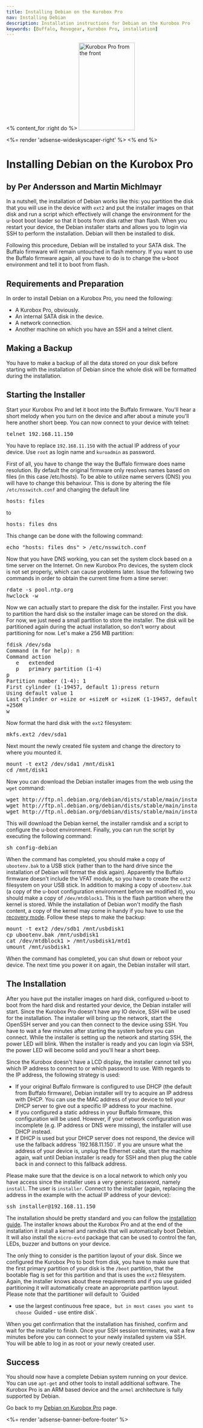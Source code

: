 ```yaml
---
title: Installing Debian on the Kurobox Pro
nav: Installing Debian
description: Installation instructions for Debian on the Kurobox Pro
keywords: [Buffalo, Revogear, Kurobox Pro, installation]
---
```


<% content_for :right do %>
<img src = "../images/r_kuroboxpro_front.jpg" class="border" alt="Kurobox Pro from the front" width="148" height="231" />

<%= render 'adsense-wideskyscaper-right' %>
<% end %>

<h1>Installing Debian on the Kurobox Pro</h1>

<h2>by Per Andersson and Martin Michlmayr</h2>

In a nutshell, the installation of Debian works like this: you partition
the disk that you will use in the device with `ext2` and put the installer
images on that disk and run a script which effectively will change the
environment for the u-boot boot loader so that it boots from disk rather
than flash.  When you restart your device, the Debian installer starts and
allows you to login via SSH to perform the installation.  Debian will then
be installed to disk.

Following this procedure, Debian will be installed to your SATA disk.  The
Buffalo firmware will remain untouched in flash memory.  If you want to use
the Buffalo firmware again, all you have to do is to change the u-boot
environment and tell it to boot from flash.

<h2>Requirements and Preparation</h2>

In order to install Debian on a Kurobox Pro, you need the following:

<ul>

<li>A Kurobox Pro, obviously.</li>

<li>An internal SATA disk in the device.</li>

<li>A network connection.</li>

<li>Another machine on which you have an SSH and a telnet client.</li>

</ul>

<h2>Making a Backup</h2>

You have to make a backup of all the data stored on your disk before
starting with the installation of Debian since the whole disk will be
formatted during the installation.

<h2>Starting the Installer</h2>

Start your Kurobox Pro and let it boot into the Buffalo firmware.  You'll
hear a short melody when you turn on the device and after about a minute
you'll here another short beep.  You can now connect to your device with
telnet:

<div class="code">
<pre>
telnet <span class="input">192.168.11.150</span>
</pre>
</div>

You have to replace `192.168.11.150` with the actual IP address of your
device.  Use `root` as login name and `kuroadmin` as password.

First of all, you have to change the way the Buffalo firmware does name
resolution.  By default the original firmware only resolves names based on
files (in this case /etc/hosts).  To be able to utilize name servers (DNS)
you will have to change this behaviour.  This is done by altering the file
`/etc/nsswitch.conf` and changing the default line

<div class="code">
<pre>
hosts: files
</pre>
</div>

to

<div class="code">
<pre>
hosts: files dns
</pre>
</div>

This change can be done with the following command:

<div class="code">
<pre>
echo "hosts: files dns" &gt; /etc/nsswitch.conf
</pre>
</div>

Now that you have DNS working, you can set the system clock based on a time
server on the Internet.  On new Kurobox Pro devices, the system clock is
not set properly, which can cause problems later.  Issue the following two
commands in order to obtain the current time from a time server:

<div class="code">
<pre>
rdate -s pool.ntp.org
hwclock -w
</pre>
</div>

Now we can actually start to prepare the disk for the installer.  First you
have to partition the hard disk so the installer image can be stored on the
disk.  For now, we just need a small partition to store the installer.  The
disk will be partitioned again during the actual installation, so don't
worry about partitioning for now.  Let's make a 256 MB partition:

<div class="code">
<pre>
<span class="input">fdisk /dev/sda</span>
Command (m for help): <span class="input">n</span>
Command action
   e   extended
   p   primary partition (1-4)
<span class="input">p</span>
Partition number (1-4): <span class="input">1</span>
First cylinder (1-19457, default 1):<span class="input">press return</span>
Using default value 1
Last cylinder or +size or +sizeM or +sizeK (1-19457, default 19457):
<span class="input">+256M</span>
<span class="input">w</span>
</pre>
</div>

Now format the hard disk with the `ext2` filesystem:

<div class="code">
<pre>
mkfs.ext2 /dev/sda1
</pre>
</div>

Next mount the newly created file system and change the directory to where
you mounted it.

<div class="code">
<pre>
mount -t ext2 /dev/sda1 /mnt/disk1
cd /mnt/disk1
</pre>
</div>

Now you can download the Debian installer images from the web using the
`wget` command:

<div class="code">
<pre>
wget http://ftp.nl.debian.org/debian/dists/stable/main/installer-armel/current/images/orion5x/network-console/buffalo/kuroboxpro/config-debian
wget http://ftp.nl.debian.org/debian/dists/stable/main/installer-armel/current/images/orion5x/network-console/buffalo/kuroboxpro/initrd.buffalo
wget http://ftp.nl.debian.org/debian/dists/stable/main/installer-armel/current/images/orion5x/network-console/buffalo/kuroboxpro/uImage.buffalo
</pre>
</div>

This will download the Debian kernel, the installer ramdisk and a script to
configure the u-boot environment.  Finally, you can run the script by
executing the following command:

<div class="code">
<pre>
sh config-debian
</pre>
</div>

When the command has completed, you should make a copy of `ubootenv.bak` to
a USB stick (rather than to the hard drive since the installation of Debian
will format the disk again).  Apparently the Buffalo firmware doesn't
include the VFAT module, so you have to create the `ext2` filesystem on
your USB stick.  In addition to making a copy of `ubootenv.bak` (a copy of
the u-boot configuration environment before we modified it), you should
make a copy of `/dev/mtdblock1`.  This is the flash partition where the
kernel is stored.  While the installation of Debian won't modify the flash
content, a copy of the kernel may come in handy if you have to use the <a
href = "../recovery">recovery mode</a>.  Follow these steps to make the
backup:

<div class="code">
<pre>
mount -t ext2 /dev/sdb1 /mnt/usbdisk1
cp ubootenv.bak /mnt/usbdisk1
cat /dev/mtdblock1 &gt; /mnt/usbdisk1/mtd1
umount /mnt/usbdisk1
</pre>
</div>

When the command has completed, you can shut down or reboot your device.
The next time you power it on again, the Debian installer will start.

<h2>The Installation</h2>

After you have put the installer images on hard disk, configured u-boot to
boot from the hard disk and restarted your device, the Debian installer
will start.  Since the Kurobox Pro doesn't have any IO device, SSH will be
used for the installation.  The installer will bring up the network, start
the OpenSSH server and you can then connect to the device using SSH.  You
have to wait a few minutes after starting the system before you can
connect.  While the installer is setting up the network and starting SSH,
the power LED will blink.  When the installer is ready and you can login
via SSH, the power LED will become solid and you'll hear a short beep.

Since the Kurobox doesn't have a LCD display, the installer cannot tell you
which IP address to connect to or which password to use.  With regards to
the IP address, the following strategy is used:

<ul>

<li>If your original Buffalo firmware is configured to use DHCP (the
default from Buffalo firmware), Debian installer will try to acquire an IP
address with DHCP.  You can use the MAC address of your device to tell your
DHCP server to give out a specific IP address to your machine.</li>

<li>If you configured a static address in your Buffalo firmware, this
configuration will be used.  However, if your network configuration was
incomplete (e.g. IP address or DNS were missing), the installer will use
DHCP instead.</li>

<li>If DHCP is used but your DHCP server does not respond, the device will
use the fallback address `192.168.11.150`.  If you are unsure what the
address of your device is, unplug the Ethernet cable, start the machine
again, wait until Debian installer is ready for SSH and then plug the cable
back in and connect to this fallback address.</li>

</ul>

Please make sure that the device is on a local network to which only you
have access since the installer uses a very generic password, namely
`install`.  The user is `installer`.  Connect to the installer (again,
replacing the address in the example with the actual IP address of your
device):

<div class="code">
<pre>
ssh installer@<span class="input">192.168.11.150</span>
</pre>
</div>

The installation should be pretty standard and you can follow the <a href =
"http://www.debian.org/releases/stable/armel">installation guide</a>.  The
installer knows about the Kurobox Pro and at the end of the installation it
install a kernel and ramdisk that will automatically boot Debian.  It will
also install the `micro-evtd` package that can be used to control the fan,
LEDs, buzzer and buttons on your device.

The only thing to consider is the partition layout of your disk.  Since we
configured the Kurobox Pro to boot from disk, you have to make sure that
the first primary partition of your disk is the `/boot` partition, that the
bootable flag is set for this partition and that is uses the `ext2`
filesystem.  Again, the installer knows about these requirements and if you
use guided partitioning it will automatically create an appropriate
partition layout.  Please note that the partitioner will default to `Guided
- use the largest continuous free space`, but in most cases you want to
choose `Guided - use entire disk`.

When you get confirmation that the installation has finished, confirm and
wait for the installer to finish.  Once your SSH session terminates, wait a
few minutes before you can connect to your newly installed system via SSH.
You will be able to log in as root or your newly created user.

<h2>Success</h2>

You should now have a complete Debian system running on your device.  You
can use `apt-get` and other tools to install additional software.  The
Kurobox Pro is an ARM based device and the `armel` architecture is fully
supported by Debian.

Go back to my <a href = "..">Debian on Kurobox Pro</a> page.

<div class="bbf">
<%= render 'adsense-banner-before-footer' %>
</div>


